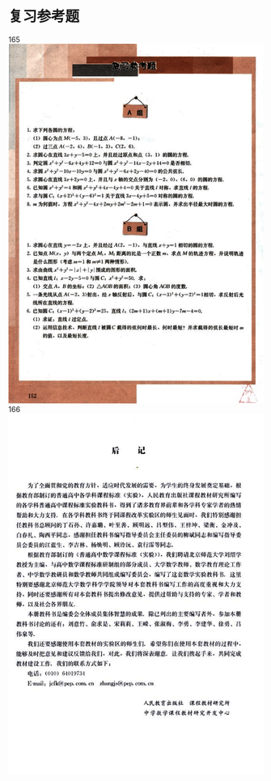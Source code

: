 # 复习参考题

165
![165](../../book/人教版高中数学A版必修2/人教版高中数学A版必修2_165.png)
166
![166](../../book/人教版高中数学A版必修2/人教版高中数学A版必修2_166.png)